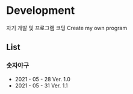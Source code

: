# Development
자기 개발 및 프로그램 코딩
Create my own program

## List

### 숫자야구
- 2021 - 05 - 28 Ver. 1.0
- 2021 - 05 - 31 Ver. 1.1